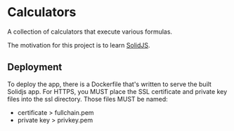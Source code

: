 Calculators
===========
A collection of calculators that execute various formulas.

The motivation for this project is to learn [SolidJS](https://www.solidjs.com/).

Deployment
----------
To deploy the app, there is a Dockerfile that's written to serve the
built Solidjs app. For HTTPS, you MUST place the SSL certificate and
private key files into the ssl directory. Those files MUST be named:

* certificate > fullchain.pem
* private key > privkey.pem
